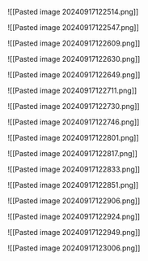 ![[Pasted image 20240917122514.png]]


![[Pasted image 20240917122547.png]]

![[Pasted image 20240917122609.png]]


![[Pasted image 20240917122630.png]]

![[Pasted image 20240917122649.png]]


![[Pasted image 20240917122711.png]]

![[Pasted image 20240917122730.png]]

![[Pasted image 20240917122746.png]]

![[Pasted image 20240917122801.png]]

![[Pasted image 20240917122817.png]]

![[Pasted image 20240917122833.png]]

![[Pasted image 20240917122851.png]]

![[Pasted image 20240917122906.png]]

![[Pasted image 20240917122924.png]]

![[Pasted image 20240917122949.png]]

![[Pasted image 20240917123006.png]]

